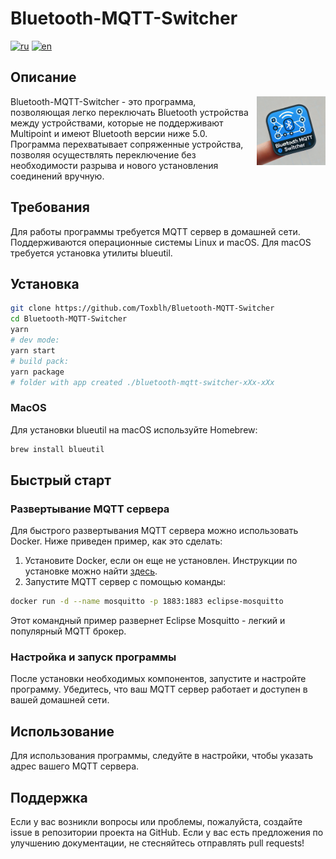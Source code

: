# Bluetooth-MQTT-Switcher
[![ru](https://img.shields.io/badge/%D1%8F%D0%B7%D1%8B%D0%BA-%D0%A0%D1%83%D1%81%D1%81%D0%BA%D0%B8%D0%B9%20%F0%9F%87%B7%F0%9F%87%BA-white)](README.ru.md)
[![en](https://img.shields.io/badge/lang-English%20%F0%9F%87%AC%F0%9F%87%A7-white)](README.md)

## Описание

<img src="src/assets/icon.png" align="right" title="Bluetooth MQTT Switcher" width="110" height="110">

Bluetooth-MQTT-Switcher - это программа, позволяющая легко переключать Bluetooth устройства между устройствами, которые не поддерживают Multipoint и имеют Bluetooth версии ниже 5.0. Программа перехватывает сопряженные устройства, позволяя осуществлять переключение без необходимости разрыва и нового установления соединений вручную.

## Требования

Для работы программы требуется MQTT сервер в домашней сети. Поддерживаются операционные системы Linux и macOS. Для macOS требуется установка утилиты blueutil.

## Установка

```sh
git clone https://github.com/Toxblh/Bluetooth-MQTT-Switcher
cd Bluetooth-MQTT-Switcher
yarn
# dev mode:
yarn start 
# build pack:
yarn package
# folder with app created ./bluetooth-mqtt-switcher-xXx-xXx
```

### MacOS

Для установки blueutil на macOS используйте Homebrew:

```sh
brew install blueutil
```


## Быстрый старт

### Развертывание MQTT сервера

Для быстрого развертывания MQTT сервера можно использовать Docker. Ниже приведен пример, как это сделать:

1.	Установите Docker, если он еще не установлен. Инструкции по установке можно найти [здесь](https://docs.docker.com/get-docker/).
2.	Запустите MQTT сервер с помощью команды:

```sh
docker run -d --name mosquitto -p 1883:1883 eclipse-mosquitto
```

Этот командный пример развернет Eclipse Mosquitto - легкий и популярный MQTT брокер.

### Настройка и запуск программы

После установки необходимых компонентов, запустите и настройте программу. Убедитесь, что ваш MQTT сервер работает и доступен в вашей домашней сети.

## Использование

Для использования программы, следуйте в настройки, чтобы указать адрес вашего MQTT сервера.

## Поддержка

Если у вас возникли вопросы или проблемы, пожалуйста, создайте issue в репозитории проекта на GitHub. Если у вас есть предложения по улучшению документации, не стесняйтесь отправлять pull requests!
